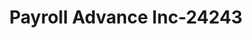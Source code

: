 ---
f_zip-code: 64628
f_state-code: MO
title: Payroll Advance Inc-24243
f_phone: 660-258-9999
f_city-only: Brookfield
f_address: 118 North Monroe Street Brookfield
f_location-unique-id: '24243'
slug: payroll-advance-inc-24243
updated-on: '2024-05-30T13:46:58.046Z'
created-on: '2024-05-30T13:36:59.803Z'
published-on: '2024-05-30T13:54:32.469Z'
f_city-state: cms/city/brookfield-mo.md
f_company: cms/company/payroll-advance-inc.md
f_state: cms/state/missouri.md
layout: '[payday-loan].html'
tags: payday-loan
---